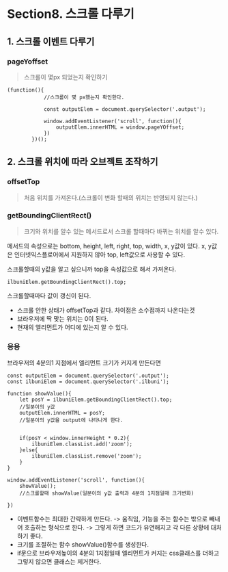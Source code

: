 # Section8. 스크롤 다루기

## 1. 스크롤 이벤트 다루기

### pageYoffset
> 스크롤이 몇px 되었는지 확인하기

```
(function(){
            //스크롤이 몇 px했는지 확인한다.

            const outputElem = document.querySelector('.output');

            window.addEventListener('scroll', function(){
                outputElem.innerHTML = window.pageYOffset;
            })
        })();
```

## 2. 스크롤 위치에 따라 오브젝트 조작하기

### offsetTop
>처음 위치를 가져온다.(스크롤이 변화 할때의 위치는 반영되지 않는다.)


### getBoundingClientRect() 
> 크기와 위치를 알수 있는 메서드로서 스크롤 할때마다 바뀌는 위치를 알수 있다.

메서드의 속성으로는 bottom, height, left, right, top, width, x, y값이 있다.
x, y값은 인터넷익스플로어에서 지원하지 않아 top, left값으로 사용할 수 있다.

스크롤할때의 y값을 알고 싶으니까 top을 속성값으로 해서 가져온다.
```
ilbuniElem.getBoundingClientRect().top;
```
스크롤할때마다 값이 갱신이 된다. 

+ 스크롤 안한 상태가 offsetTop과 같다. 차이점은 소수점까지 나온다는것
+ 브라우저에 딱 맞는 위치는 0이 된다.
+ 현재의 엘리먼트가 어디에 있는지 알 수 있다.

### 응용
브라우저의 4분의1 지점에서 엘리먼트 크기가 커지게  만든다면

```
const outputElem = document.querySelector('.output');
const ilbuniElem = document.querySelector('.ilbuni');

function showValue(){
    let posY = ilbuniElem.getBoundingClientRect().top;
    //일분이의 y값
    outputElem.innerHTML = posY;
    //일분이의 y값을 output에 나타나게 한다.

    
    if(posY < window.innerHeight * 0.2){
        ilbuniElem.classList.add('zoom');
    }else{
        ilbuniElem.classList.remove('zoom');
    }
}

window.addEventListener('scroll', function(){
    showValue();
    //스크롤할때 showValue(일분이의 y값 출력과 4분의 1지점일때 크기변화)

})

```
+ 이벤트함수는 최대한 간략하게 만든다.
-> 움직임, 기능을 주는 함수는 밖으로 빼내어 호출하는 형식으로 한다.
-> 그렇게 하면 코드가 유연해지고 각 다른 상황에 대처하기 좋다.
+ 크기를 조절하는 함수 showValue()함수를 생성한다.
+ if문으로 브라우저높이의 4분의 1지점일때 엘리먼트가 커지는 css클래스를 더하고 그렇지 않으면 클래스는 제거한다.



